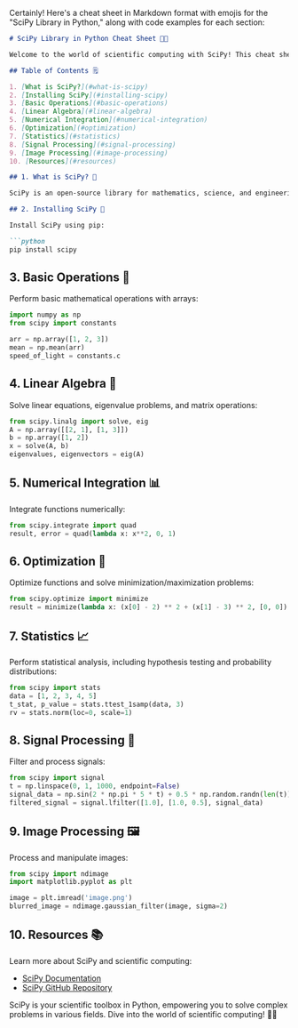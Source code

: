 Certainly! Here's a cheat sheet in Markdown format with emojis for the "SciPy Library in Python," along with code examples for each section:

```markdown
# SciPy Library in Python Cheat Sheet 🧪🐍

Welcome to the world of scientific computing with SciPy! This cheat sheet will guide you through essential features of the SciPy library and provide code examples for better understanding. Don't forget to follow the author, [Fardeen Ahmad Khan](https://github.com/I-Fardeen), for more Python insights and scientific exploration! 🌟

## Table of Contents 🗒️

1. [What is SciPy?](#what-is-scipy)
2. [Installing SciPy](#installing-scipy)
3. [Basic Operations](#basic-operations)
4. [Linear Algebra](#linear-algebra)
5. [Numerical Integration](#numerical-integration)
6. [Optimization](#optimization)
7. [Statistics](#statistics)
8. [Signal Processing](#signal-processing)
9. [Image Processing](#image-processing)
10. [Resources](#resources)

## 1. What is SciPy? 🧪

SciPy is an open-source library for mathematics, science, and engineering. It builds on the NumPy library and provides additional functionality for a wide range of scientific computing tasks.

## 2. Installing SciPy 🚀

Install SciPy using pip:

```python
pip install scipy
```

## 3. Basic Operations 🧮

Perform basic mathematical operations with arrays:

```python
import numpy as np
from scipy import constants

arr = np.array([1, 2, 3])
mean = np.mean(arr)
speed_of_light = constants.c
```

## 4. Linear Algebra 🧮

Solve linear equations, eigenvalue problems, and matrix operations:

```python
from scipy.linalg import solve, eig
A = np.array([[2, 1], [1, 3]])
b = np.array([1, 2])
x = solve(A, b)
eigenvalues, eigenvectors = eig(A)
```

## 5. Numerical Integration 📊

Integrate functions numerically:

```python
from scipy.integrate import quad
result, error = quad(lambda x: x**2, 0, 1)
```

## 6. Optimization 🎯

Optimize functions and solve minimization/maximization problems:

```python
from scipy.optimize import minimize
result = minimize(lambda x: (x[0] - 2) ** 2 + (x[1] - 3) ** 2, [0, 0])
```

## 7. Statistics 📈

Perform statistical analysis, including hypothesis testing and probability distributions:

```python
from scipy import stats
data = [1, 2, 3, 4, 5]
t_stat, p_value = stats.ttest_1samp(data, 3)
rv = stats.norm(loc=0, scale=1)
```

## 8. Signal Processing 🎵

Filter and process signals:

```python
from scipy import signal
t = np.linspace(0, 1, 1000, endpoint=False)
signal_data = np.sin(2 * np.pi * 5 * t) + 0.5 * np.random.randn(len(t))
filtered_signal = signal.lfilter([1.0], [1.0, 0.5], signal_data)
```

## 9. Image Processing 🖼️

Process and manipulate images:

```python
from scipy import ndimage
import matplotlib.pyplot as plt

image = plt.imread('image.png')
blurred_image = ndimage.gaussian_filter(image, sigma=2)
```

## 10. Resources 📚

Learn more about SciPy and scientific computing:

- [SciPy Documentation](https://docs.scipy.org/doc/scipy/reference/)
- [SciPy GitHub Repository](https://github.com/scipy/scipy)

SciPy is your scientific toolbox in Python, empowering you to solve complex problems in various fields. Dive into the world of scientific computing! 🧪🐍
